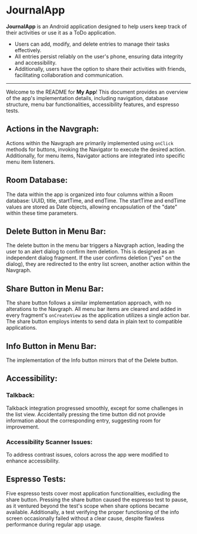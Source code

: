 # JournalApp

**JournalApp** is an Android application designed to help users keep track of their activities or use it as a ToDo application.

- Users can add, modify, and delete entries to manage their tasks effectively.
- All entries persist reliably on the user's phone, ensuring data integrity and accessibility.
- Additionally, users have the option to share their activities with friends, facilitating collaboration and communication.

---

Welcome to the README for **My App**! This document provides an overview of the app's implementation details, including navigation, database structure, menu bar functionalities, accessibility features, and espresso tests.

## Actions in the Navgraph:

Actions within the Navgraph are primarily implemented using `onClick` methods for buttons, invoking the Navigator to execute the desired action. Additionally, for menu items, Navigator actions are integrated into specific menu item listeners.

## Room Database:

The data within the app is organized into four columns within a Room database: UUID, title, startTime, and endTime. The startTime and endTime values are stored as Date objects, allowing encapsulation of the "date" within these time parameters.

## Delete Button in Menu Bar:

The delete button in the menu bar triggers a Navgraph action, leading the user to an alert dialog to confirm item deletion. This is designed as an independent dialog fragment. If the user confirms deletion ("yes" on the dialog), they are redirected to the entry list screen, another action within the Navgraph.

## Share Button in Menu Bar:

The share button follows a similar implementation approach, with no alterations to the Navgraph. All menu bar items are cleared and added in every fragment's `onCreateView` as the application utilizes a single action bar. The share button employs intents to send data in plain text to compatible applications.

## Info Button in Menu Bar:

The implementation of the Info button mirrors that of the Delete button.

## Accessibility:

### Talkback:

Talkback integration progressed smoothly, except for some challenges in the list view. Accidentally pressing the time button did not provide information about the corresponding entry, suggesting room for improvement.

### Accessibility Scanner Issues:

To address contrast issues, colors across the app were modified to enhance accessibility.

## Espresso Tests:

Five espresso tests cover most application functionalities, excluding the share button. Pressing the share button caused the espresso test to pause, as it ventured beyond the test's scope when share options became available. Additionally, a test verifying the proper functioning of the info screen occasionally failed without a clear cause, despite flawless performance during regular app usage.
